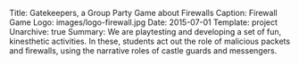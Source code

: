 Title: Gatekeepers, a Group Party Game about Firewalls
Caption: Firewall Game
Logo: images/logo-firewall.jpg
Date: 2015-07-01
Template: project
Unarchive: true
Summary: We are playtesting and developing a set of fun, kinesthetic activities. In these, students act out the role of malicious packets and firewalls, using the narrative roles of castle guards and messengers. 



